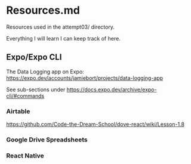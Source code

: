 # Resources.md

Resources used in the attempt03/ directory.

Everything I will learn I can keep track of here.

## Expo/Expo CLI

The Data Logging app on Expo: https://expo.dev/accounts/jamiebort/projects/data-logging-app

See sub-sections under https://docs.expo.dev/archive/expo-cli/#commands

### Airtable

https://github.com/Code-the-Dream-School/dove-react/wiki/Lesson-1.8

### Google Drive Spreadsheets

### React Native
